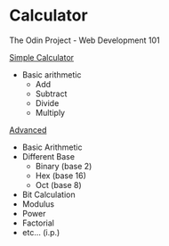 # Calculator

The Odin Project - Web Development 101

[Simple Calculator](./simple)
- Basic arithmetic
  + Add
  + Subtract
  + Divide
  + Multiply

[Advanced](./advanced)
- Basic Arithmetic
- Different Base
  + Binary (base 2)
  + Hex (base 16)
  + Oct (base 8)
- Bit Calculation
- Modulus
- Power
- Factorial
- etc... (i.p.)
